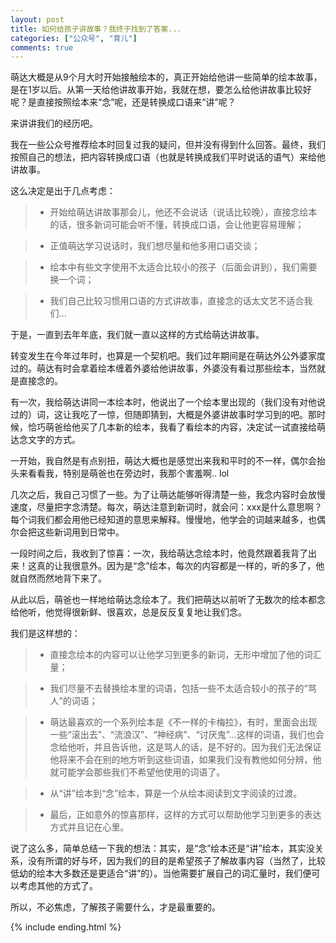 ```yaml
---
layout: post
title: 如何给孩子讲故事？我终于找到了答案...
categories: ["公众号", "育儿"]
comments: true
---
```


萌达大概是从9个月大时开始接触绘本的，真正开始给他讲一些简单的绘本故事，是在1岁以后。从第一天给他讲故事开始，我就在想，要怎么给他讲故事比较好呢？是直接按照绘本来“念”呢，还是转换成口语来“讲”呢？

来讲讲我们的经历吧。

<!--more-->

我在一些公众号推荐绘本时回复过我的疑问，但并没有得到什么回答。最终，我们按照自己的想法，把内容转换成口语（也就是转换成我们平时说话的语气）来给他讲故事。

这么决定是出于几点考虑：

> * 开始给萌达讲故事那会儿，他还不会说话（说话比较晚），直接念绘本的话，很多新词可能会听不懂，转换成口语，会让他更容易理解；

> * 正值萌达学习说话时，我们想尽量和他多用口语交谈；

> * 绘本中有些文字使用不太适合比较小的孩子（后面会讲到），我们需要换一个词；

> * 我们自己比较习惯用口语的方式讲故事，直接念的话太文艺不适合我们...

于是，一直到去年年底，我们就一直以这样的方式给萌达讲故事。

转变发生在今年过年时，也算是一个契机吧。我们过年期间是在萌达外公外婆家度过的。萌达有时会拿着绘本缠着外婆给他讲故事，外婆没有看过那些绘本，当然就是直接念的。

有一次，我给萌达讲同一本绘本时，他说出了一个绘本里出现的（我们没有对他说过的）词，这让我吃了一惊，但随即猜到，大概是外婆讲故事时学习到的吧。那时候，恰巧萌爸给他买了几本新的绘本，我看了看绘本的内容，决定试一试直接给萌达念文字的方式。

一开始，我自然是有点别扭，萌达大概也是感觉出来我和平时的不一样，偶尔会抬头来看看我，特别是萌爸也在旁边时，我那个害羞啊.. lol

几次之后，我自己习惯了一些。为了让萌达能够听得清楚一些，我念内容时会放慢速度，尽量把字念清楚。每次，萌达注意到新词时，就会问：xxx是什么意思啊？每个词我们都会用他已经知道的意思来解释。慢慢地，他学会的词越来越多，也偶尔会把这些新词用到日常中。

一段时间之后，我收到了惊喜：一次，我给萌达念绘本时，他竟然跟着我背了出来！这真的让我很意外。因为是“念”绘本，每次的内容都是一样的，听的多了，他就自然而然地背下来了。

从此以后，萌爸也一样地给萌达念绘本了。我们把萌达以前听了无数次的绘本都念给他听，他觉得很新鲜、很喜欢，总是反反复复地让我们念。

我们是这样想的：

> * 直接念绘本的内容可以让他学习到更多的新词，无形中增加了他的词汇量；

> * 我们尽量不去替换绘本里的词语，包括一些不太适合较小的孩子的“骂人”的词语；

> * 萌达最喜欢的一个系列绘本是《不一样的卡梅拉》，有时，里面会出现一些“滚出去”、“流浪汉”、“神经病”、“讨厌鬼”...这样的词语，我们也会念给他听，并且告诉他，这是骂人的话，是不好的。因为我们无法保证他将来不会在别的地方听到这些词语，如果我们没有教他如何分辨，他就可能学会那些我们不希望他使用的词语了。

> * 从“讲”绘本到“念”绘本，算是一个从绘本阅读到文字阅读的过渡。

> * 最后，正如意外的惊喜那样，这样的方式可以帮助他学习到更多的表达方式并且记在心里。

说了这么多，简单总结一下我的想法：其实，是“念”绘本还是“讲”绘本，其实没关系，没有所谓的好与坏，因为我们的目的是希望孩子了解故事内容（当然了，比较低幼的绘本大多数还是更适合“讲”的）。当他需要扩展自己的词汇量时，我们便可以考虑其他的方式了。

所以，不必焦虑，了解孩子需要什么，才是最重要的。

{% include ending.html %}
